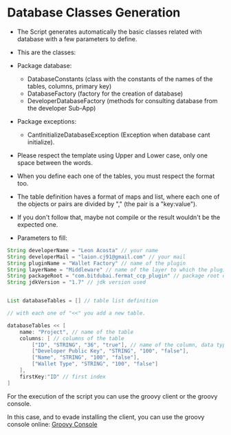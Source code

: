 # Database Classes Generation
* The Script generates automatically the basic classes related with database with a few parameters to define.
* This are the classes:
 * Package database:
    * DatabaseConstants (class with the constants of the names of the tables, columns, primary key)
    * DatabaseFactory (factory for the creation of database)
    * DeveloperDatabaseFactory (methods for consulting database from the developer Sub-App)
 * Package exceptions:
    * CantInitializeDatabaseException (Exception when database cant initialize).
 
* Please respect the template using Upper and Lower case, only one space between the words.

* When you define each one of the tables, you must respect the format too.
* The table definition haves a format of maps and list, where each one of the objects or pairs are divided by "," (the pair is a "key:value").
* If you don't follow that, maybe not compile or the result wouldn't be the expected one.

* Parameters to fill:
```groovy
String developerName = "Leon Acosta" // your name
String developerMail = "laion.cj91@gmail.com" // your mail
String pluginName = "Wallet Factory" // name of the plugin
String layerName = "Middleware" // name of the layer to which the plugin belongs
String packageRoot = "com.bitdubai.fermat_ccp_plugin" // package root of the platform to which the plugin belongs
String jdkVersion = "1.7" // jdk version used


List databaseTables = [] // table list definition

// with each one of "<<" you add a new table.

databaseTables << [
    name: "Project", // name of the table
    columns: [ // columns of the table
        ["ID", "STRING", "36", "true"], // name of the column, data type, size, if is primary or not
        ["Developer Public Key", "STRING", "100", "false"],
        ["Name", "STRING", "100", "false"],
        ["Wallet Type", "STRING", "100", "false"]
    ],
    firstKey:"ID" // first index
]
```

For the execution of the script you can use the groovy client or the groovy console.

In this case, and to evade installing the client, you can use the groovy console online: [Groovy Console](http://groovyconsole.appspot.com/)
